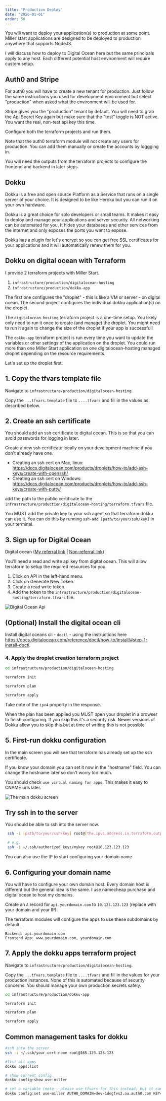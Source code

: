```yaml
---
title: "Production Deploy"
date: "2020-01-01"
order: 50
---
```


You will want to deploy your application(s) to production at some point. Miller start applications are designed to be deployed to production anywhere that supports NodeJS.

I will discuss how to deploy to Digital Ocean here but the same principals apply to any host. Each different potential host environment will require custom setup.

## Auth0 and Stripe

For auth0 you will have to create a new tenant for production. Just follow the same instructions you used for development environment but select "production" when asked what the environment will be used for.

Stripe gives you the "production" tenant by default. You will need to grab the Api Secret Key again but make sure that the "test" toggle is NOT active. You want the real, non-test api key this time.

Configure both the terraform projects and run them.

Note that the auth0 terraform module will not create any users for production. You can add them manually or create the accounts by loggging in.

You will need the outputs from the terraform projects to configure the frontend and backend in later steps.

## Dokku

Dokku is a free and open source Platform as a Service that runs on a single server of your choice. It is designed to be like Heroku but you can run it on your own hardware.

Dokku is a great choice for solo developers or small teams. It makes it easy to deploy and manage your applications and server security. All networking can be automated for you. It hides your databases and other services from the internet and only exposes the ports you want to expose.

Dokku has a plugin for let's encrypt so you can get free SSL certificates for your applications and it will automatically renew them for you.

## Dokku on digital ocean with Terraform

I provide 2 terraform projects with Miller Start.

1. `infrastructure/production/digitalocean-hosting`
2. `infrastructure/production/dokku-app`

The first one configures the "droplet" - this is like a VM or server - on digital ocean. The second project configures the individual dokku application(s) on the droplet.

The `digitalocean-hosting` terraform project is a one-time setup. You likely only need to run it once to create (and manage) the droplet. You might need to run it again to change the size of the droplet if your app is successful!

The `dokku-app` terraform project is run every time you want to update the variables or other settings of the application on the droplet. You could run more than one Miller Start application on one digitalocean-hosting managed droplet depending on the resource requirements.

Let's set up the droplet first.

## 1. Copy the tfvars template file

Navigate to `infrastructure/production/digitalocean-hosting`.

Copy the `...tfvars.template` file to `....tfvars` and fill in the values as described below.

## 2. Create an ssh certificate

You should add an ssh certificate to digital ocean. This is so that you can avoid passwords for logging in later.

Create a new ssh certificate locally on your development machine if you don't already have one.

-   Creating an ssh cert on Mac, linux: https://docs.digitalocean.com/products/droplets/how-to/add-ssh-keys/create-with-openssh/
-   Creating an ssh cert on Windows: https://docs.digitalocean.com/products/droplets/how-to/add-ssh-keys/create-with-putty/

add the path to the public certificate to the `infrastructure/production/digitalocean-hosting/terraform.tfvars` file.

You MUST add the private key to your ssh agent so that terraform dokku can use it. You can do this by running `ssh-add [path/to/your/ssh/key]` in your terminal.

## 3. Sign up for Digital Ocean

Digital ocean ([My referral link](https://m.do.co/c/1ee4e460bc81) | [Non-referral link](https://www.digitalocean.com/))

You'll need a read and write api key from digital ocean. This will allow terraform to setup the required resources for you.

1. Click on API in the left-hand menu.
1. Click on Generate New Token.
1. Create a read write token.
1. Add the token to the `infrastructure/production/digitalocean-hosting/terraform.tfvars` file.

![Digital Ocean Api](./dokku-production-images/digioceanapikey.png)

## (Optional) Install the digital ocean cli

Install digital oceans cli - `doctl` - using the instructions here https://docs.digitalocean.com/reference/doctl/how-to/install/#step-1-install-doctl.

### 4. Apply the droplet creation terraform project

```bash
cd infrastructure/production/digitalocean-hosting

terraform init

terraform plan

terraform apply
```

Take note of the `ipv4` property in the response.

When the plan has been applied you MUST open your droplet in a browser to finish configuring. If you skip this it's a security risk. Newer versions of Dokku allow you to skip this but at time of writing this is not possible.

## 5. First-run dokku configuration

In the main screen you will see that terraform has already set up the ssh certificate.

If you know your domain you can set it now in the "hostname" field. You can change the hostname later so don't worry too much.

You should check `use virtual naming for apps`. This makes it easy to CNAME urls later.

![The main dokku screen](./dokku-production-images/dokku-first-page.png)

## Try ssh in to the server

You should be able to ssh into the server now.

```bash
 ssh -i [path/to/your/ssh/key] root@[the.ipv4.address.in.terraform.output]

 # e.g.
 ssh -i ~/.ssh/authorized_keys/mykey root@10.123.123.123
```

You can also use the IP to start configuring your domain name

## 6. Configuring your domain name

You will have to configure your own domain host. Every domain host is different but the general idea is the same. I use namecheap purchase and digital ocean to host my domains.

Create an `A` record for `api.yourdomain.com` to `10.123.123.123` (replace with your domain and your IP).

The terraform modules will configure the apps to use these subdomains by default.

```
Backend: api.yourdomain.com
Frontend App: www.yourdomain.com, yourdomain.com
```

## 7. Apply the dokku apps terraform project

Navigate to `infrastructure/production/digitalocean-hosting`.

Copy the `...tfvars.template` file to `....tfvars` and fill in the values for your production instances. None of this is automated because of security concerns. You should manage your own production secrets safely.

```bash
cd infrastructure/production/dokku-app

terraform init

terraform plan

terraform apply

```

## Common management tasks for dokku

```bash
#ssh into the server
ssh -i ~/.ssh/your-cert-name root@165.123.123.123

#list all apps
dokku apps:list

# show current config
dokku config:show use-miller

# set a variable (note - please use tfvars for this instead, but it can be handy to hack in a value temporarily)
dokku config:set use-miller AUTH0_DOMAIN=dev-1degfvs2.au.auth0.com KEY=VAL

```
